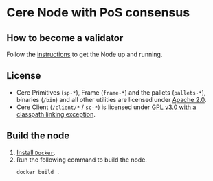 # Cere Node with PoS consensus

## How to become a validator

Follow the [instructions](https://github.com/Cerebellum-Network/validator-instructions#how-to-become-a-validator) to get the Node up and running.

## License

* Cere Primitives (`sp-*`), Frame (`frame-*`) and the pallets (`pallets-*`), binaries (`/bin`) and all other utilities are licensed under [Apache 2.0](LICENSE-APACHE2).
* Cere Client (`/client/*` / `sc-*`) is licensed under [GPL v3.0 with a classpath linking exception](LICENSE-GPL3).

## Build the node
1. [Install `Docker`](https://docs.docker.com/get-docker/).
1. Run the following command to build the node.
   ```
   docker build .
   ```

